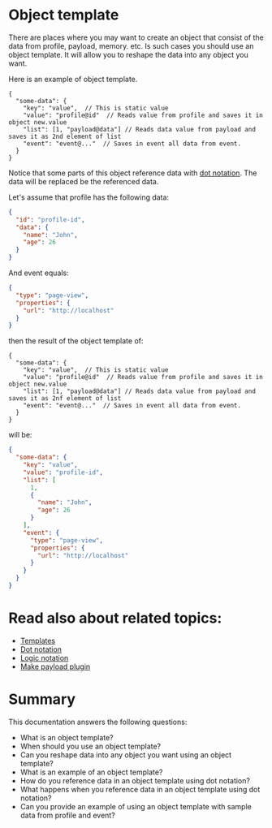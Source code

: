 # Object template

There are places where you may want to create an object that consist of the data from profile, payload, memory. etc. Is
such cases you should use an object template. It will allow you to reshape the data into any object you want.

Here is an example of object template.

```
{
  "some-data": {
    "key": "value",  // This is static value
    "value": "profile@id"  // Reads value from profile and saves it in object new.value
    "list": [1, "payload@data"] // Reads data value from payload and saves it as 2nd element of list
    "event": "event@..."  // Saves in event all data from event.
  }
}
```

Notice that some parts of this object reference data with [dot notation](dot_notation.md). The data will be replaced be
the referenced data.

Let's assume that profile has the following data:

```json
{
  "id": "profile-id",
  "data": {
    "name": "John",
    "age": 26
  }
}
```

And event equals:

```json
{
  "type": "page-view",
  "properties": {
    "url": "http://localhost"
  }
}
```

then the result of the object template of:

```
{
  "some-data": {
    "key": "value",  // This is static value
    "value": "profile@id"  // Reads value from profile and saves it in object new.value
    "list": [1, "payload@data"] // Reads data value from payload and saves it as 2nf element of list
    "event": "event@..."  // Saves in event all data from event.
  }
}
```

will be:

```json
{
  "some-data": {
    "key": "value",
    "value": "profile-id",
    "list": [
      1,
      {
        "name": "John",
        "age": 26
      }
    ],
    "event": {
      "type": "page-view",
      "properties": {
        "url": "http://localhost"
      }
    }
  }
}
```

# Read also about related topics:

* [Templates](templates.md)
* [Dot notation](dot_notation.md)
* [Logic notation](logic_notation.md)
* [Make payload plugin](../flow/actions/reshape_payload_action.md)


# Summary

This documentation answers the following questions:

* What is an object template?
* When should you use an object template?
* Can you reshape data into any object you want using an object template?
* What is an example of an object template?
* How do you reference data in an object template using dot notation?
* What happens when you reference data in an object template using dot notation?
* Can you provide an example of using an object template with sample data from profile and event?
